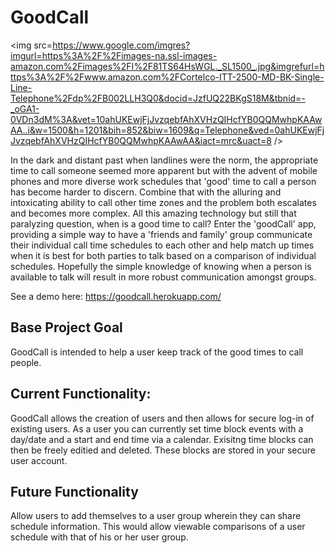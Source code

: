 # GoodCall

<img src=https://www.google.com/imgres?imgurl=https%3A%2F%2Fimages-na.ssl-images-amazon.com%2Fimages%2FI%2F81TS64HsWGL._SL1500_.jpg&imgrefurl=https%3A%2F%2Fwww.amazon.com%2FCortelco-ITT-2500-MD-BK-Single-Line-Telephone%2Fdp%2FB002LLH3Q0&docid=JzfUQ22BKgS18M&tbnid=-_oGA1-0VDn3dM%3A&vet=10ahUKEwjFjJvzqebfAhXVHzQIHcfYB0QQMwhpKAAwAA..i&w=1500&h=1201&bih=852&biw=1609&q=Telephone&ved=0ahUKEwjFjJvzqebfAhXVHzQIHcfYB0QQMwhpKAAwAA&iact=mrc&uact=8 />

In the dark and distant past when landlines were the norm, the appropriate time to call someone seemed more apparent but with the advent of mobile phones and more diverse work schedules that 'good' time to call a person has become harder to discern. Combine that with the alluring and intoxicating ability to call other time zones and the problem both escalates and becomes more complex. All this amazing technology but still that paralyzing question, when is a good time to call? Enter the 'goodCall' app, providing a simple way to have a 'friends and family' group communicate their individual call time schedules to each other and help match up times when it is best for both parties to talk based on a comparison of individual schedules. Hopefully the simple knowledge of knowing when a person is available to talk will result in more robust communication amongst groups. 

See a demo here: https://goodcall.herokuapp.com/

## Base Project Goal
GoodCall is intended to help a user keep track of the good times to call people.

## Current Functionality:
GoodCall allows the creation of users and then allows for secure log-in of existing users.
As a user you can currently set time block events with a day/date and a start and end time via a calendar.
Exisitng time blocks can then be freely editied and deleted.
These blocks are stored in your secure user account.

## Future Functionality
Allow users to add themselves to a user group wherein they can share schedule information.
This would allow viewable comparisons of a user schedule with that of his or her user group.   





